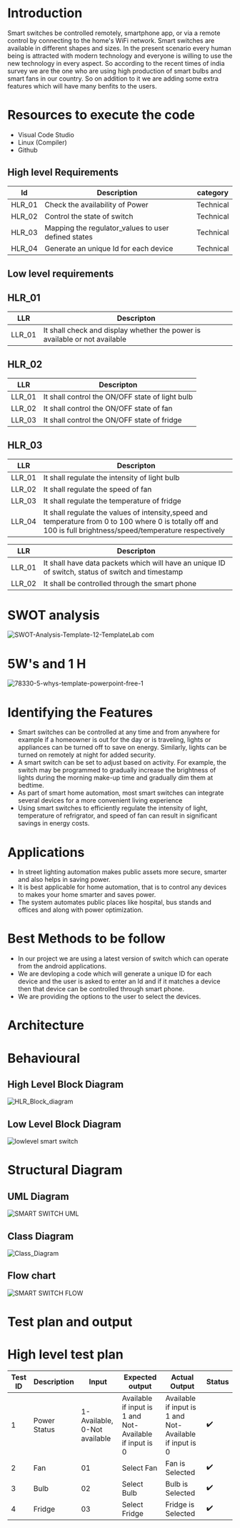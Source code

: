 # Introduction 
Smart switches be controlled remotely, smartphone app, or via a remote control by connecting to the home's WiFi network. Smart switches are available in different shapes and sizes. 
In the present scenario every human being is attracted with modern technology and everyone is willing to use the new technology in every aspect. So according to the recent times of india survey we are the one who are using high production of smart bulbs and smart fans in our country. So on addition to it we are adding some extra features which will have many benfits to the users.

# Resources to execute the code
* Visual Code Studio 
* Linux (Compiler)
* Github


## High level Requirements
|Id|Description |category|
|--|--|---|
|HLR_01|Check the availability of Power| Technical|
|HLR_02|Control the state of switch|Technical|
|HLR_03|Mapping the regulator_values to user defined states|Technical|
|HLR_04|Generate an unique Id for each device|Technical |


## Low level requirements
## HLR_01
|LLR|Descripton|
|---|----------|
| LLR_01|It shall check and display whether the power is available or not available|

## HLR_02
|LLR|Descripton|
|---|----------|
|LLR_01|It shall control the ON/OFF state of light bulb|
|LLR_02|It shall control the ON/OFF state of fan|
|LLR_03|It shall control the ON/OFF state of fridge|

## HLR_03
|LLR|Descripton|
|---|----------|
|LLR_01|It shall regulate the intensity of light bulb|
|LLR_02| It shall regulate the speed of fan|
|LLR_03|It shall regulate the temperature of fridge|
|LLR_04|It shall regulate the values of intensity,speed and temperature from 0 to 100 where 0 is totally off and 100 is full brightness/speed/temperature respectively|

|LLR|Descripton|
|---|----------|
|LLR_01|It shall have data packets which will have an unique ID of switch, status of switch and timestamp|
|LLR_02|It shall be controlled through the smart phone|

# SWOT analysis 
![SWOT-Analysis-Template-12-TemplateLab com](https://user-images.githubusercontent.com/98872208/160234604-b85f71ed-dbf1-4305-b405-ba9df52c2682.jpg)
# 5W's and 1 H
  ![78330-5-whys-template-powerpoint-free-_1_](https://user-images.githubusercontent.com/98872208/160100298-5edf8856-1acb-450c-a46f-141aa635ceba.jpeg)

# Identifying the Features
* Smart switches can be controlled at any time and from anywhere  for example if a homeowner is out for the day or is traveling, lights or appliances can be turned off to save on energy. Similarly, lights can be turned on remotely at night for added security.  
* A smart switch can be set to adjust based on activity. For example, the switch may be programmed to gradually increase the brightness of lights during the morning make-up time and gradually dim them at bedtime.
* As part of smart home automation, most smart switches can integrate several devices for a more convenient living experience
* Using smart switches to efficiently regulate the intensity of light, temperature of refrigrator, and speed of fan can result in significant savings in energy costs.
# Applications
* In street lighting automation makes public assets more secure, smarter and also helps in saving power.
* It is best  applicable for home automation, that is to control any devices to makes your home smarter and saves power.
* The system automates public places like hospital, bus stands and offices and along with power optimization.

# Best Methods to be follow
* In our project we are using a latest version of switch which can operate from the android applications. 
* We are devloping a code which will generate a unique ID for each device and the user is asked to enter an Id and if it matches a device  then that device can be controlled through smart phone. 
* We are providing the options to the user to select  the  devices.
 



# Architecture
# Behavioural
## High Level Block Diagram
![HLR_Block_diagram](https://user-images.githubusercontent.com/98839182/160225523-f603a2f9-5f98-4ea8-a483-5cae9bcfdff3.PNG)
## Low Level Block Diagram
![lowlevel smart switch](https://user-images.githubusercontent.com/82767035/160238235-de9d2eeb-9de0-4645-99bd-584542f8a0ba.png)
# Structural Diagram
## UML Diagram
![SMART SWITCH UML](https://user-images.githubusercontent.com/98894505/160232851-f90f5d16-829b-40d9-b157-949a32acf192.png)

## Class Diagram
![Class_Diagram](https://user-images.githubusercontent.com/98839182/160234024-12a572d8-0d73-424e-b030-7754b2d3677e.PNG)

## Flow chart
![SMART SWITCH FLOW](https://user-images.githubusercontent.com/98815485/160603229-de83ba62-ac74-4be1-849c-b3e9827fc14c.png)

# Test plan and output

# High level test plan

| Test ID | Description | Input | Expected output | Actual Output | Status |
| --- | --- | --- | --- | --- | --- |
| 1 | Power Status | 1-Available, 0-Not available | Available if input is 1 and  Not- Available if input is 0 |  Available if input is 1 and    Not-Available if input is 0 |:heavy_check_mark: |
| 2 | Fan | 01 | Select Fan  |Fan is Selected  |  :heavy_check_mark: |
| 3 | Bulb | 02 |  Select Bulb   | Bulb is Selected |  :heavy_check_mark: |
| 4 | Fridge | 03 |  Select Fridge  | Fridge is Selected | :heavy_check_mark: |
